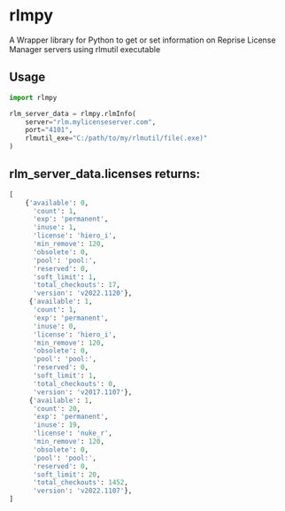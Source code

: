 # rlmpy
A Wrapper library for Python to get or set information on Reprise License Manager servers using rlmutil executable

## Usage

```python
import rlmpy

rlm_server_data = rlmpy.rlmInfo(
    server="rlm.mylicenseserver.com", 
    port="4101", 
    rlmutil_exe="C:/path/to/my/rlmutil/file(.exe)"
)
```

rlm_server_data.licenses returns:
--------
```python
[
    {'available': 0,
      'count': 1,
      'exp': 'permanent',
      'inuse': 1,
      'license': 'hiero_i',
      'min_remove': 120,
      'obsolete': 0,
      'pool': 'pool:',
      'reserved': 0,
      'soft_limit': 1,
      'total_checkouts': 17,
      'version': 'v2022.1120'},
     {'available': 1,
      'count': 1,
      'exp': 'permanent',
      'inuse': 0,
      'license': 'hiero_i',
      'min_remove': 120,
      'obsolete': 0,
      'pool': 'pool:',
      'reserved': 0,
      'soft_limit': 1,
      'total_checkouts': 0,
      'version': 'v2017.1107'},
     {'available': 1,
      'count': 20,
      'exp': 'permanent',
      'inuse': 19,
      'license': 'nuke_r',
      'min_remove': 120,
      'obsolete': 0,
      'pool': 'pool:',
      'reserved': 0,
      'soft_limit': 20,
      'total_checkouts': 1452,
      'version': 'v2022.1107'},
]
```
  
